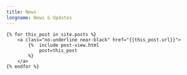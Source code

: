 ```yaml
---
title: News
longname: News & Updates
---
```


<div class="w-100 pv2 flex-l flex-wrap items-center-l">

	{% for this_post in site.posts %}
		<a class="no-underline near-black" href="{{this_post.url}}">
			{% 	include post-view.html
				post=this_post
			%}
		</a>
	{% endfor %}

</div>
